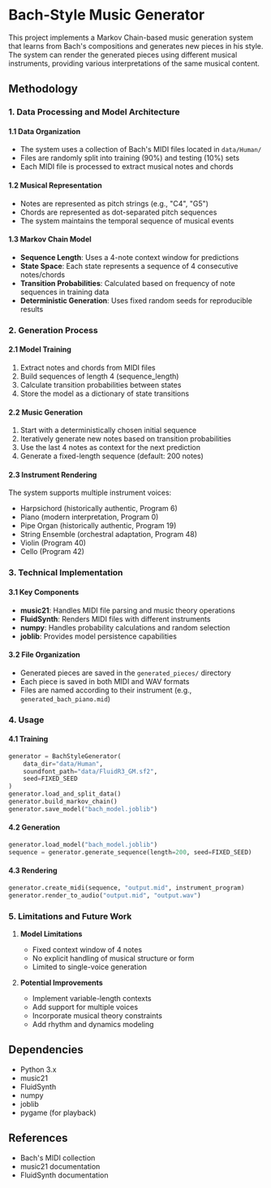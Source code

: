 # Bach-Style Music Generator

This project implements a Markov Chain-based music generation system that learns from Bach's compositions and generates new pieces in his style. The system can render the generated pieces using different musical instruments, providing various interpretations of the same musical content.

## Methodology

### 1. Data Processing and Model Architecture

#### 1.1 Data Organization
- The system uses a collection of Bach's MIDI files located in `data/Human/`
- Files are randomly split into training (90%) and testing (10%) sets
- Each MIDI file is processed to extract musical notes and chords

#### 1.2 Musical Representation
- Notes are represented as pitch strings (e.g., "C4", "G5")
- Chords are represented as dot-separated pitch sequences
- The system maintains the temporal sequence of musical events

#### 1.3 Markov Chain Model
- **Sequence Length**: Uses a 4-note context window for predictions
- **State Space**: Each state represents a sequence of 4 consecutive notes/chords
- **Transition Probabilities**: Calculated based on frequency of note sequences in training data
- **Deterministic Generation**: Uses fixed random seeds for reproducible results

### 2. Generation Process

#### 2.1 Model Training
1. Extract notes and chords from MIDI files
2. Build sequences of length 4 (sequence_length)
3. Calculate transition probabilities between states
4. Store the model as a dictionary of state transitions

#### 2.2 Music Generation
1. Start with a deterministically chosen initial sequence
2. Iteratively generate new notes based on transition probabilities
3. Use the last 4 notes as context for the next prediction
4. Generate a fixed-length sequence (default: 200 notes)

#### 2.3 Instrument Rendering
The system supports multiple instrument voices:
- Harpsichord (historically authentic, Program 6)
- Piano (modern interpretation, Program 0)
- Pipe Organ (historically authentic, Program 19)
- String Ensemble (orchestral adaptation, Program 48)
- Violin (Program 40)
- Cello (Program 42)

### 3. Technical Implementation

#### 3.1 Key Components
- **music21**: Handles MIDI file parsing and music theory operations
- **FluidSynth**: Renders MIDI files with different instruments
- **numpy**: Handles probability calculations and random selection
- **joblib**: Provides model persistence capabilities

#### 3.2 File Organization
- Generated pieces are saved in the `generated_pieces/` directory
- Each piece is saved in both MIDI and WAV formats
- Files are named according to their instrument (e.g., `generated_bach_piano.mid`)

### 4. Usage

#### 4.1 Training
```python
generator = BachStyleGenerator(
    data_dir="data/Human",
    soundfont_path="data/FluidR3_GM.sf2",
    seed=FIXED_SEED
)
generator.load_and_split_data()
generator.build_markov_chain()
generator.save_model("bach_model.joblib")
```

#### 4.2 Generation
```python
generator.load_model("bach_model.joblib")
sequence = generator.generate_sequence(length=200, seed=FIXED_SEED)
```

#### 4.3 Rendering
```python
generator.create_midi(sequence, "output.mid", instrument_program)
generator.render_to_audio("output.mid", "output.wav")
```

### 5. Limitations and Future Work

1. **Model Limitations**
   - Fixed context window of 4 notes
   - No explicit handling of musical structure or form
   - Limited to single-voice generation

2. **Potential Improvements**
   - Implement variable-length contexts
   - Add support for multiple voices
   - Incorporate musical theory constraints
   - Add rhythm and dynamics modeling

## Dependencies

- Python 3.x
- music21
- FluidSynth
- numpy
- joblib
- pygame (for playback)

## References

- Bach's MIDI collection
- music21 documentation
- FluidSynth documentation
